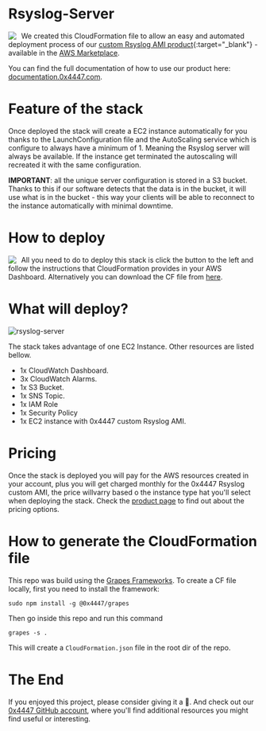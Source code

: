 # Rsyslog-Server

<img align="left" style="float: left; margin: 0 10px 0 0;" src="https://raw.githubusercontent.com/0x4447/0x4447_product_rsyslog/assets/product.png">

We created this CloudFormation file to allow an easy and automated deployment process of our [custom Rsyslog AMI product](https://aws.amazon.com/marketplace/pp/B07YN9CCV4/){:target="_blank"} - available in the [AWS Marketplace](https://aws.amazon.com/marketplace/seller-profile?id=80edcebf-11fb-4c36-a3f4-49eb40b518a3). 

You can find the full documentation of how to use our product here: [documentation.0x4447.com](https://documentation.0x4447.com/products/cloud/aws-marketplace/rsyslog-server.html).

# Feature of the stack

Once deployed the stack will create a EC2 instance automatically for you thanks to the LaunchConfiguration file and the AutoScaling service which is configure to always have a minimum of 1. Meaning the Rsyslog server will always be available. If the instance get terminated the autoscaling will recreated it with the same configuration. 

**IMPORTANT**: all the unique server configuration is stored in a S3 bucket. Thanks to this if our software detects that the data is in the bucket, it will use what is in the bucket - this  way your clients will be able to reconnect to the instance automatically with minimal downtime. 

# How to deploy

<a target="_blank" href="https://console.aws.amazon.com/cloudformation/home#/stacks/new?stackName=zer0x4447-rsyslog&templateURL=https://s3.amazonaws.com/0x4447-drive-cloudformation/rsyslog-server.json">
<img align="left" style="float: left; margin: 0 10px 0 0;" src="https://s3.amazonaws.com/cloudformation-examples/cloudformation-launch-stack.png"></a>

All you need to do to deploy this stack is click the button to the left and follow the instructions that CloudFormation provides in your AWS Dashboard. Alternatively you can download the CF file from [here](https://s3.amazonaws.com/0x4447-drive-cloudformation/rsyslog-server.json).

# What will deploy?

![rsyslog-server](https://raw.githubusercontent.com/0x4447/0x4447_product_rsyslog/assets/diagram.png)

The stack takes advantage of one EC2 Instance. Other resources are listed bellow.

- 1x CloudWatch Dashboard.
- 3x CloudWatch Alarms.
- 1x S3 Bucket.
- 1x SNS Topic.
- 1x IAM Role
- 1x Security Policy
- 1x EC2 instance with 0x4447 custom Rsyslog AMI.

# Pricing

Once the stack is deployed you will pay for the AWS resources created in your account, plus you will get charged monthly for the 0x4447 Rsyslog custom AMI, the price willvarry based o the instance type hat you'll select when deploying the stack. Check the [product page](https://aws.amazon.com/marketplace/pp/B07YN9CCV4/) to find out about the pricing options.

# How to generate the CloudFormation file

This repo was build using the [Grapes Frameworks](https://www.npmjs.com/package/@0x4447/grapes). To create a CF file locally, first you need to install the framework:

```
sudo npm install -g @0x4447/grapes
```

Then go inside this repo and run this command

```
grapes -s .
```

This will create a `CloudFormation.json` file in the root dir of the repo.

# The End

If you enjoyed this project, please consider giving it a 🌟. And check out our [0x4447 GitHub account](https://github.com/0x4447), where you'll find additional resources you might find useful or interesting.